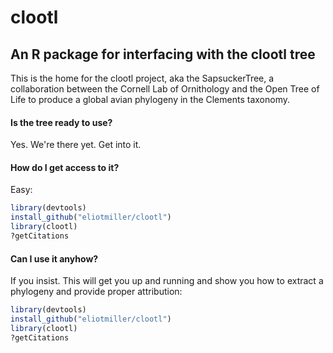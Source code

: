 # clootl
## An R package for interfacing with the clootl tree

This is the home for the clootl project, aka the SapsuckerTree, a collaboration between the Cornell Lab of Ornithology and the Open Tree of Life to produce a global avian phylogeny in the Clements taxonomy.

#### Is the tree ready to use?
Yes. We're there yet. Get into it.

#### How do I get access to it?
Easy:
```r
library(devtools)
install_github("eliotmiller/clootl")
library(clootl)
?getCitations
```

#### Can I use it anyhow?
If you insist. This will get you up and running and show you how to extract a phylogeny and provide proper attribution:
```r
library(devtools)
install_github("eliotmiller/clootl")
library(clootl)
?getCitations
```
